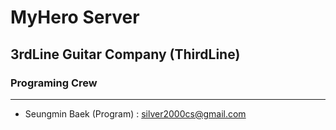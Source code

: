 # MyHero Server

## 3rdLine Guitar Company (ThirdLine)

### Programing Crew

---

-   Seungmin Baek (Program) : <silver2000cs@gmail.com>
